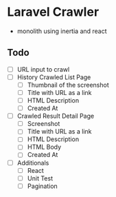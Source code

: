 # Laravel Crawler

-   monolith using inertia and react

## Todo

-   [ ] URL input to crawl
-   [ ] History Crawled List Page
    -   [ ] Thumbnail of the screenshot
    -   [ ] Title with URL as a link
    -   [ ] HTML Description
    -   [ ] Created At
-   [ ] Crawled Result Detail Page
    -   [ ] Screenshot
    -   [ ] Title with URL as a link
    -   [ ] HTML Description
    -   [ ] HTML Body
    -   [ ] Created At
-   [ ] Additionals
    -   [ ] React
    -   [ ] Unit Test
    -   [ ] Pagination
